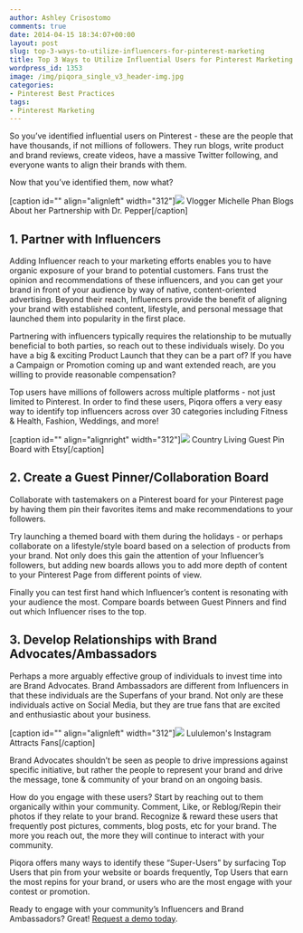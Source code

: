 ```yaml
---
author: Ashley Crisostomo
comments: true
date: 2014-04-15 18:34:07+00:00
layout: post
slug: top-3-ways-to-utilize-influencers-for-pinterest-marketing
title: Top 3 Ways to Utilize Influential Users for Pinterest Marketing
wordpress_id: 1353
image: /img/piqora_single_v3_header-img.jpg
categories:
- Pinterest Best Practices
tags:
- Pinterest Marketing
---
```


So you’ve identified influential users on Pinterest - these are the people that have thousands, if not millions of followers. They run blogs, write product and brand reviews, create videos, have a massive Twitter following, and everyone wants to align their brands with them.

Now that you’ve identified them, now what?

[caption id="" align="alignleft" width="312"][![](https://lh5.googleusercontent.com/CBgLhi_OucPzXKZbc_aeiiW9QFCFyrSLUdubGdyOOM0Ub2L9FC4yaiBkC1tzsTKNQaCgG2KbMAG9tAgNKCglkUnac2SzvcKYGPBP5Khsk8AyIO7PRhIaQSkk8jT4ZIFocw)](http://michellephan.com/my-new-project-diet-dr-pepper/) Vlogger Michelle Phan Blogs About her Partnership with Dr. Pepper[/caption]


## 1. Partner with Influencers


Adding Influencer reach to your marketing efforts enables you to have organic exposure of your brand to potential customers. Fans trust the opinion and recommendations of these influencers, and you can get your brand in front of your audience by way of native, content-oriented advertising. Beyond their reach, Influencers provide the benefit of aligning your brand with established content, lifestyle, and personal message that launched them into popularity in the first place.

Partnering with influencers typically requires the relationship to be mutually beneficial to both parties, so reach out to these individuals wisely. Do you have a big & exciting Product Launch that they can be a part of? If you have a Campaign or Promotion coming up and want extended reach, are you willing to provide reasonable compensation?

Top users have millions of followers across multiple platforms - not just limited to Pinterest. In order to find these users, Piqora offers a very easy way to identify top influencers across over 30 categories including Fitness & Health, Fashion, Weddings, and more!

[caption id="" align="alignright" width="312"][![](https://lh6.googleusercontent.com/tqLZF9q4CztNJvhYlFVcWW3F18SceE4yDnWX_b_WBgWpoyX3AWMkuBdjTnkzv1AUcJoMaU2y1e1hW-LUmsz3XFauZioQMK8KUZK8TVYeZVwBzGRmk82zhpJsbq--RdbinQ)](http://www.pinterest.com/etsy/guest-pinner-country-living/) Country Living Guest Pin Board with Etsy[/caption]


## 2. Create a Guest Pinner/Collaboration Board


Collaborate with tastemakers on a Pinterest board for your Pinterest page by having them pin their favorites items and make recommendations to your followers.

Try launching a themed board with them during the holidays - or perhaps collaborate on a lifestyle/style board based on a selection of products from your brand. Not only does this gain the attention of your Influencer’s followers, but adding new boards allows you to add more depth of content to your Pinterest Page from different points of view.

Finally you can test first hand which Influencer’s content is resonating with your audience the most. Compare boards between Guest Pinners and find out which Influencer rises to the top.


## 3. Develop Relationships with Brand Advocates/Ambassadors


Perhaps a more arguably effective group of individuals to invest time into are Brand Advocates. Brand Ambassadors are different from Influencers in that these individuals are the Superfans of your brand. Not only are these individuals active on Social Media, but they are true fans that are excited and enthusiastic about your business.

[caption id="" align="alignleft" width="312"][![](https://lh4.googleusercontent.com/tFlsRAkPnxdZbWjbH-0khDGIq-IP3AxfRTqKtnL_bhrFX0YrIxT3ahwQkA0Za97PQ7f88gPWhrHhYesFbRDWrbfG32NSiPhcbZJVHyPg9TavY1u44VK3UDAFvHwPlPASaA)](http://instagram.com/p/mgdHI7Smz1/) Lululemon's Instagram Attracts Fans[/caption]

Brand Advocates shouldn’t be seen as people to drive impressions against specific initiative, but rather the people to represent your brand and drive the message, tone & community of your brand on an ongoing basis.

How do you engage with these users? Start by reaching out to them organically within your community. Comment, Like, or Reblog/Repin their photos if they relate to your brand. Recognize & reward these users that frequently post pictures, comments, blog posts, etc for your brand. The more you reach out, the more they will continue to interact with your community.

Piqora offers many ways to identify these “Super-Users” by surfacing Top Users that pin from your website or boards frequently, Top Users that earn the most repins for your brand, or users who are the most engage with your contest or promotion.

Ready to engage with your community’s Influencers and Brand Ambassadors? Great! [Request a demo today](https://www.piqora.com/#request_demo).
